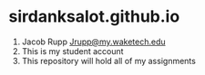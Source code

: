 # sirdanksalot.github.io
1. Jacob Rupp Jrupp@my.waketech.edu
2. This is my student account 
3. This repository will hold all of my assignments